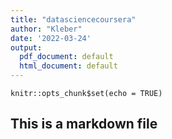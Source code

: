 ```yaml
---
title: "datasciencecoursera"
author: "Kleber"
date: '2022-03-24'
output:
  pdf_document: default
  html_document: default
---
```


```{r setup, include=FALSE}
knitr::opts_chunk$set(echo = TRUE)
```

## This is a markdown file



